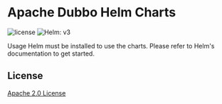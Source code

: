 # Apache Dubbo Helm Charts

![license](https://img.shields.io/badge/license-Apache--2.0-green.svg)
![Helm: v3](https://img.shields.io/static/v1?label=Helm&message=v3&color=informational&logo=helm)

Usage
Helm must be installed to use the charts. Please refer to Helm's documentation to get started.

## License

[Apache 2.0 License](https://github.com/apache/dubbo-helm-charts/blob/gh-pages/LICENSE)

